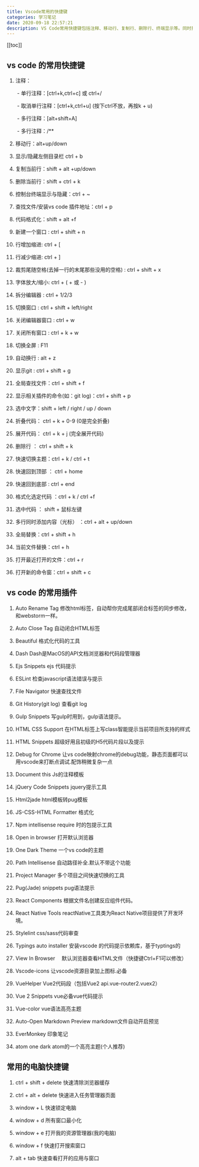 ```yaml
---
title: Vscode常用的快捷键
categories: 学习笔记
date: 2020-09-18 22:57:21
description: VS Code常用快捷键包括注释、移动行、复制行、删除行、终端显示等。同时推荐了一些常用的插件，如Auto Rename Tag、Auto Close Tag、Beautiful等。
---
```

[[toc]]
## vs code 的常用快捷键
1. 注释：

　　- 单行注释：[ctrl+k,ctrl+c] 或 ctrl+/

　　- 取消单行注释：[ctrl+k,ctrl+u] (按下ctrl不放，再按k + u)

　　- 多行注释：[alt+shift+A]

　　- 多行注释：/**

2. 移动行：alt+up/down

3. 显示/隐藏左侧目录栏 ctrl + b

4. 复制当前行：shift + alt +up/down

5. 删除当前行：shift + ctrl + k

6. 控制台终端显示与隐藏：ctrl + ~

7. 查找文件/安装vs code 插件地址：ctrl + p

8. 代码格式化：shift + alt +f

9. 新建一个窗口 : ctrl + shift + n

10. 行增加缩进: ctrl + [

11. 行减少缩进: ctrl + ]

12. 裁剪尾随空格(去掉一行的末尾那些没用的空格) : ctrl + shift + x

13. 字体放大/缩小: ctrl + ( + 或 - )

14. 拆分编辑器 : ctrl + 1/2/3

15. 切换窗口 : ctrl + shift + left/right

16. 关闭编辑器窗口 : ctrl + w

17. 关闭所有窗口 : ctrl + k + w

18. 切换全屏 : F11

19. 自动换行 : alt + z

20. 显示git : ctrl + shift + g

21. 全局查找文件：ctrl + shift + f

22. 显示相关插件的命令(如：git log)：ctrl + shift + p

23. 选中文字：shift + left / right / up / down

24. 折叠代码： ctrl + k + 0-9 (0是完全折叠)

25. 展开代码： ctrl + k + j (完全展开代码)

26. 删除行 ： ctrl + shift + k

27. 快速切换主题：ctrl + k / ctrl + t

28. 快速回到顶部 ： ctrl + home

29. 快速回到底部 : ctrl + end

30. 格式化选定代码 ：ctrl + k / ctrl +f

31. 选中代码 ： shift + 鼠标左键

32. 多行同时添加内容（光标） ：ctrl + alt + up/down

33. 全局替换：ctrl + shift + h

34. 当前文件替换：ctrl + h

35. 打开最近打开的文件：ctrl + r

36. 打开新的命令窗：ctrl + shift + c

## vs code 的常用插件
1. Auto Rename Tag 修改html标签，自动帮你完成尾部闭合标签的同步修改，和webstorm一样。

2. Auto Close Tag 自动闭合HTML标签

4. Beautiful 格式化代码的工具

5. Dash Dash是MacOS的API文档浏览器和代码段管理器

6. Ejs Snippets ejs 代码提示

7. ESLint 检查javascript语法错误与提示

8. File Navigator 快速查找文件

9. Git History(git log) 查看git log

10. Gulp Snippets 写gulp时用到，gulp语法提示。

11. HTML CSS Support 在HTML标签上写class智能提示当前项目所支持的样式

12. HTML Snippets 超级好用且初级的H5代码片段以及提示

13. Debug for Chrome 让vs code映射chrome的debug功能，静态页面都可以用vscode来打断点调试.配饰稍微复杂一点

14. Document this Js的注释模板

15. jQuery Code Snippets jquery提示工具

16. Html2jade html模板转pug模板

17. JS-CSS-HTML Formatter 格式化

18. Npm intellisense require 时的包提示工具

19. Open in browser 打开默认浏览器

20. One Dark Theme 一个vs code的主题

21. Path Intellisense 自动路径补全.默认不带这个功能

22. Project Manager 多个项目之间快速切换的工具

23. Pug(Jade) snippets pug语法提示

24. React Components 根据文件名创建反应组件代码。

25. React Native Tools reactNative工具类为React Native项目提供了开发环境。

26. Stylelint css/sass代码审查

27. Typings auto installer 安装vscode 的代码提示依赖库，基于typtings的

28. View In Browser 　默认浏览器查看HTML文件（快捷键Ctrl+F1可以修改）

29. Vscode-icons 让vscode资源目录加上图标.必备

30. VueHelper Vue2代码段（包括Vue2 api.vue-router2.vuex2）

31. Vue 2 Snippets vue必备vue代码提示

32. Vue-color vue语法高亮主题

33. Auto-Open Markdown Preview markdown文件自动开启预览

34. EverMonkey 印象笔记

35. atom one dark atom的一个高亮主题(个人推荐)

## 常用的电脑快捷键

1. ctrl + shift + delete 快速清除浏览器缓存

2. ctrl + alt + delete 快速进入任务管理器页面

3. window + L 快速锁定电脑

4. window + d 所有窗口最小化

5. window + e 打开我的资源管理器(我的电脑)

6. window + f 快速打开搜索窗口

7. alt + tab 快速查看打开的应用与窗口